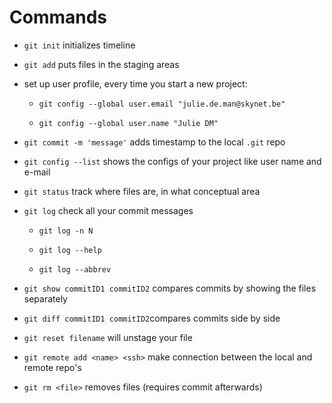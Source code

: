 # Commands

- `git init` initializes timeline

- `git add` puts files in the staging areas

- set up user profile, every time you start a new project: 
  
  - `git config --global user.email "julie.de.man@skynet.be"`
  
  - `git config --global user.name "Julie DM"`

- `git commit -m 'message'` adds timestamp to the local `.git` repo

- `git config --list` shows the configs of your project like user name and e-mail

- `git status` track where files are, in what conceptual area

- `git log` check all your commit messages
  
  - `git log -n N`
  
  - `git log --help`
  
  - `git log --abbrev`

- `git show commitID1 commitID2` compares commits by showing the files separately 

- `git diff commitID1 commitID2`compares commits side by side

- `git reset filename` will unstage your file

- `git remote add <name> <ssh>` make connection between the local and remote repo's

- `git rm <file>` removes files (requires commit afterwards)
